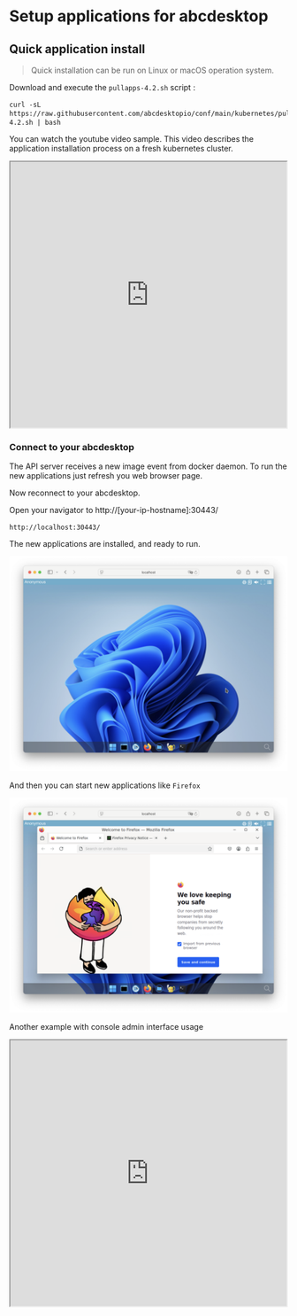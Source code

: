 
# Setup applications for abcdesktop

## Quick application install

> Quick installation can be run on Linux or macOS operation system. 

Download and execute the `pullapps-4.2.sh` script :

```
curl -sL https://raw.githubusercontent.com/abcdesktopio/conf/main/kubernetes/pullapps-4.2.sh | bash
```

You can watch the youtube video sample. This video describes the application installation process on a fresh kubernetes cluster.

<div style="display: flex; justify-content: center;"><iframe width="640" height="480" src="https://www.youtube.com/embed/JSIjnNA6kNE" allow="accelerometer; autoplay; encrypted-media; gyroscope; picture-in-picture" allowfullscreen> </iframe></div>


### Connect to your abcdesktop

The API server receives a new image event from docker daemon. To run the new applications just refresh you web browser page.

Now reconnect to your abcdesktop. 

Open your navigator to http://[your-ip-hostname]:30443/

```	
http://localhost:30443/
```

The new applications are installed, and ready to run.

![applications after upload json](img/abcdesktop-4-1-loginanonymous-with-applications.png)

And then you can start new applications like `Firefox`

![Start Firefix application](img/abcdesktop-4-1-loginanonymous-with-firefox-applications.png)

Another example with console admin interface usage

<div style="display: flex; justify-content: center;"><iframe width="640" height="480" src="https://www.youtube.com/embed/Dah78eAJykw" allow="accelerometer; autoplay; encrypted-media; gyroscope; picture-in-picture" allowfullscreen> </iframe></div>



